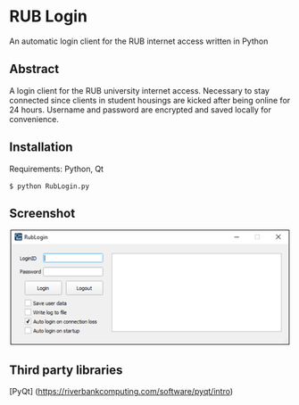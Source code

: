 # RUB Login
An automatic login client for the RUB internet access written in Python

## Abstract
A login client for the RUB university internet access.
Necessary to stay connected since clients in student housings are kicked after being online for 24 hours. Username and password are encrypted and
saved locally for convenience.

## Installation
Requirements: Python, Qt

```
$ python RubLogin.py
```

## Screenshot
<p align="center">
	<img src="img/screenshot.png" width="500">
</p>

## Third party libraries
[PyQt] (https://riverbankcomputing.com/software/pyqt/intro)